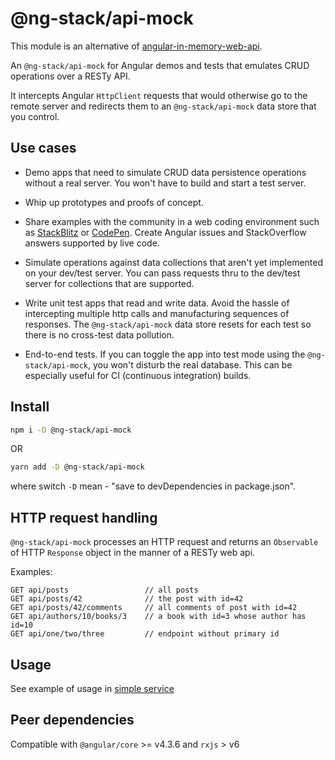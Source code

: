# @ng-stack/api-mock

This module is an alternative of [angular-in-memory-web-api](https://github.com/angular/in-memory-web-api).

An `@ng-stack/api-mock` for Angular demos and tests that emulates CRUD operations over a RESTy API.

It intercepts Angular `HttpClient` requests that would otherwise go to the remote server and redirects them to an `@ng-stack/api-mock` data store that you control.

## Use cases

- Demo apps that need to simulate CRUD data persistence operations without a real server. You won't have to build and start a test server.

- Whip up prototypes and proofs of concept.

- Share examples with the community in a web coding environment such as [StackBlitz](https://stackblitz.com/) or [CodePen](https://codepen.io/). Create Angular issues and StackOverflow answers supported by live code.

- Simulate operations against data collections that aren't yet implemented on your dev/test server. You can pass requests thru to the dev/test server for collections that are supported.

- Write unit test apps that read and write data. Avoid the hassle of intercepting multiple http calls and manufacturing sequences of responses. The `@ng-stack/api-mock` data store resets for each test so there is no cross-test data pollution.

- End-to-end tests. If you can toggle the app into test mode using the `@ng-stack/api-mock`, you won't disturb the real database. This can be especially useful for CI (continuous integration) builds.

## Install

```bash
npm i -D @ng-stack/api-mock
```

OR

```bash
yarn add -D @ng-stack/api-mock
```

where switch `-D` mean - "save to devDependencies in package.json".

## HTTP request handling

`@ng-stack/api-mock` processes an HTTP request and returns an `Observable` of HTTP `Response` object in the manner of a RESTy web api.

Examples:

```text
GET api/posts                 // all posts
GET api/posts/42              // the post with id=42
GET api/posts/42/comments     // all comments of post with id=42
GET api/authors/10/books/3    // a book with id=3 whose author has id=10
GET api/one/two/three         // endpoint without primary id
```

## Usage

See example of usage in [simple service](https://github.com/KostyaTretyak/ng-stack/blob/master/src/app/services/api/api-mock/simple.service.ts)

## Peer dependencies

Compatible with `@angular/core` >= v4.3.6 and `rxjs` > v6

